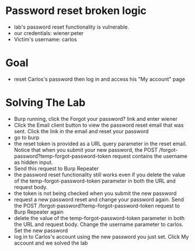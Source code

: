 # Password reset broken logic
- lab's password reset functionality is vulnerable.
- our credentials: wiener:peter
- Victim's username: carlos
# Goal
- reset Carlos's password then log in and access his "My account" page
# Solving The Lab
- Burp running, click the Forgot your password? link and enter wiener
- Click the Email client button to view the password reset email that was sent. Click the link in the email and reset your password
- go to burp
- the reset token is provided as a URL query parameter in the reset email. Notice that when you submit your new password, the POST /forgot-password?temp-forgot-password-token request contains the username as hidden input.
- Send this request to Burp Repeater
- the password reset functionality still works even if you delete the value of the temp-forgot-password-token parameter in both the URL and request body.
- the token is not being checked when you submit the new password
- request a new password reset and change your password again. Send the POST /forgot-password?temp-forgot-password-token request to Burp Repeater again
- delete the value of the temp-forgot-password-token parameter in both the URL and request body. Change the username parameter to carlos. Set the new password
- log in to Carlos's account using the new password you just set. Click My account and we solved the lab
